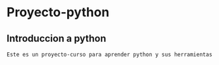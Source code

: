 # Proyecto-python
## Introduccion a python 
```Este es un proyecto-curso para aprender python y sus herramientas```
